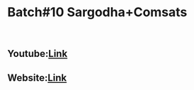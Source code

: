 <h1>Batch#10 Sargodha+Comsats</h1>
<br />
<h2>Youtube:<a href="https://youtube.com/phpdocs/">Link</a></h2>
<h2>Website:<a href="https://phpdocs.com">Link</a></h2>